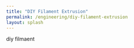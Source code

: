 ```yaml
---
title: "DIY Filament Extrusion"
permalink: /engineering/diy-filament-extrusion
layout: splash
---
```


diy filmaent